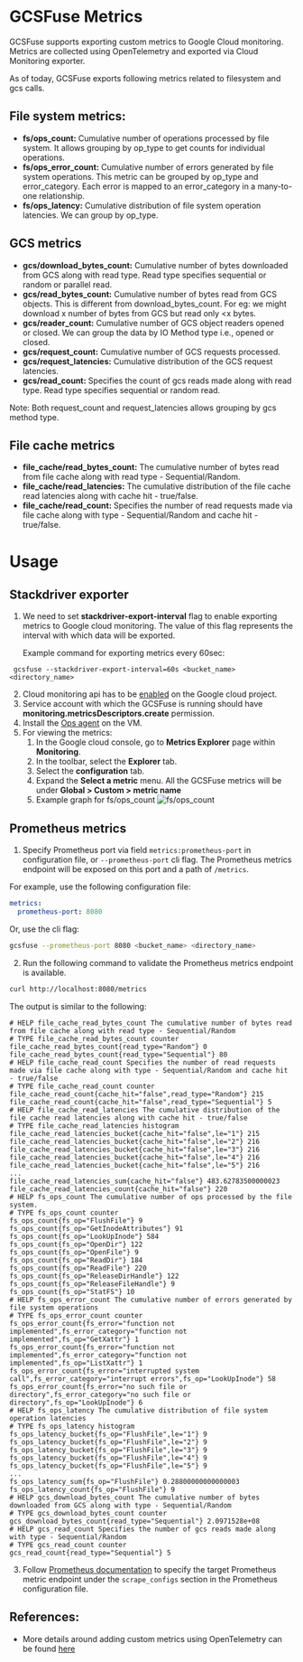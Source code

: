 # GCSFuse Metrics
GCSFuse supports exporting custom metrics to Google Cloud monitoring. 
Metrics are collected using OpenTelemetry and exported via Cloud Monitoring exporter.

As of today, GCSFuse exports following metrics related to filesystem and
gcs calls.

## File system metrics:
* **fs/ops_count:** Cumulative number of operations processed by file system. It allows
grouping by op_type to get counts for individual operations. 
* **fs/ops_error_count:** Cumulative number of errors generated by file system operations.
This metric can be grouped by op_type and error_category.
Each error is mapped to an error_category in a many-to-one relationship.
* **fs/ops_latency:** Cumulative distribution of file system operation latencies. We 
can group by op_type.

## GCS metrics
* **gcs/download_bytes_count:** Cumulative number of bytes downloaded from GCS along
with read type. Read type specifies sequential or random or parallel read.
* **gcs/read_bytes_count:** Cumulative number of bytes read from GCS objects. This
is different from download_bytes_count. For eg: we might download x number of
bytes from GCS but read only <x bytes.
* **gcs/reader_count:** Cumulative number of GCS object readers opened or closed. We 
can group the data by IO Method type i.e., opened or closed. 
* **gcs/request_count:** Cumulative number of GCS requests processed. 
* **gcs/request_latencies:** Cumulative distribution of the GCS request latencies. 
* **gcs/read_count:** Specifies the count of gcs reads made along with read type. 
Read type specifies sequential or random read.

Note: Both request_count and request_latencies allows grouping by gcs method type.

## File cache metrics
* **file_cache/read_bytes_count:** The cumulative number of bytes read from file 
cache along with read type - Sequential/Random.
* **file_cache/read_latencies:** The cumulative distribution of the file cache read 
latencies along with cache hit - true/false.
* **file_cache/read_count:** Specifies the number of read requests made via file cache 
along with type - Sequential/Random and cache hit - true/false.


# Usage

## Stackdriver exporter

1. We need to set **stackdriver-export-interval** flag to enable exporting metrics to 
Google cloud monitoring. The value of this flag represents the interval with 
which data will be exported.

   Example command for exporting metrics every 60sec:
```angular2html
 gcsfuse --stackdriver-export-interval=60s <bucket_name> <directory_name>
```
2. Cloud monitoring api has to be [enabled](https://cloud.google.com/monitoring/api/enable-api) 
on the Google cloud project.
3. Service account with which the GCSFuse is running should have 
**monitoring.metricsDescriptors.create** permission.
4. Install the [Ops agent](https://cloud.google.com/monitoring/agent/ops-agent/install-index) on the VM.
5. For viewing the metrics:
    1. In the Google cloud console, go to **Metrics Explorer** page within **Monitoring**.
    2. In the toolbar, select the **Explorer** tab.
    3. Select the **configuration** tab.
    4. Expand the **Select a metric** menu. All the GCSFuse metrics will be under
   **Global > Custom > metric name**
    5. Example graph for fs/ops_count
![fs/ops_count](https://user-images.githubusercontent.com/101323867/188802087-6423f4f1-2aa6-4501-8db6-3d1997986f68.png)

## Prometheus metrics

1. Specify Prometheus port via field `metrics:prometheus-port` in configuration file, or `--prometheus-port` cli flag. The Prometheus metrics endpoint will be exposed on this port and a path of `/metrics`.

For example, use the following configuration file:

```yaml
metrics:
  prometheus-port: 8080
```

Or, use the cli flag:

```bash
gcsfuse --prometheus-port 8080 <bucket_name> <directory_name>
```

2. Run the following command to validate the Prometheus metrics endpoint is available.

```bash
curl http://localhost:8080/metrics
```

The output is similar to the following:

```text
# HELP file_cache_read_bytes_count The cumulative number of bytes read from file cache along with read type - Sequential/Random
# TYPE file_cache_read_bytes_count counter
file_cache_read_bytes_count{read_type="Random"} 0
file_cache_read_bytes_count{read_type="Sequential"} 80
# HELP file_cache_read_count Specifies the number of read requests made via file cache along with type - Sequential/Random and cache hit - true/false
# TYPE file_cache_read_count counter
file_cache_read_count{cache_hit="false",read_type="Random"} 215
file_cache_read_count{cache_hit="false",read_type="Sequential"} 5
# HELP file_cache_read_latencies The cumulative distribution of the file cache read latencies along with cache hit - true/false
# TYPE file_cache_read_latencies histogram
file_cache_read_latencies_bucket{cache_hit="false",le="1"} 215
file_cache_read_latencies_bucket{cache_hit="false",le="2"} 216
file_cache_read_latencies_bucket{cache_hit="false",le="3"} 216
file_cache_read_latencies_bucket{cache_hit="false",le="4"} 216
file_cache_read_latencies_bucket{cache_hit="false",le="5"} 216
...
file_cache_read_latencies_sum{cache_hit="false"} 483.62783500000023
file_cache_read_latencies_count{cache_hit="false"} 220
# HELP fs_ops_count The cumulative number of ops processed by the file system.
# TYPE fs_ops_count counter
fs_ops_count{fs_op="FlushFile"} 9
fs_ops_count{fs_op="GetInodeAttributes"} 91
fs_ops_count{fs_op="LookUpInode"} 584
fs_ops_count{fs_op="OpenDir"} 122
fs_ops_count{fs_op="OpenFile"} 9
fs_ops_count{fs_op="ReadDir"} 184
fs_ops_count{fs_op="ReadFile"} 220
fs_ops_count{fs_op="ReleaseDirHandle"} 122
fs_ops_count{fs_op="ReleaseFileHandle"} 9
fs_ops_count{fs_op="StatFS"} 10
# HELP fs_ops_error_count The cumulative number of errors generated by file system operations
# TYPE fs_ops_error_count counter
fs_ops_error_count{fs_error="function not implemented",fs_error_category="function not implemented",fs_op="GetXattr"} 1
fs_ops_error_count{fs_error="function not implemented",fs_error_category="function not implemented",fs_op="ListXattr"} 1
fs_ops_error_count{fs_error="interrupted system call",fs_error_category="interrupt errors",fs_op="LookUpInode"} 58
fs_ops_error_count{fs_error="no such file or directory",fs_error_category="no such file or directory",fs_op="LookUpInode"} 6
# HELP fs_ops_latency The cumulative distribution of file system operation latencies
# TYPE fs_ops_latency histogram
fs_ops_latency_bucket{fs_op="FlushFile",le="1"} 9
fs_ops_latency_bucket{fs_op="FlushFile",le="2"} 9
fs_ops_latency_bucket{fs_op="FlushFile",le="3"} 9
fs_ops_latency_bucket{fs_op="FlushFile",le="4"} 9
fs_ops_latency_bucket{fs_op="FlushFile",le="5"} 9
...
fs_ops_latency_sum{fs_op="FlushFile"} 0.28800000000000003
fs_ops_latency_count{fs_op="FlushFile"} 9
# HELP gcs_download_bytes_count The cumulative number of bytes downloaded from GCS along with type - Sequential/Random
# TYPE gcs_download_bytes_count counter
gcs_download_bytes_count{read_type="Sequential"} 2.0971528e+08
# HELP gcs_read_count Specifies the number of gcs reads made along with type - Sequential/Random
# TYPE gcs_read_count counter
gcs_read_count{read_type="Sequential"} 5
```

3. Follow [Prometheus documentation](https://prometheus.io/docs/introduction/first_steps/#configuring-prometheus)
to specify the target Prometheus metric endpoint under the `scrape_configs` section in the Prometheus configuration file.

## References:
* More details around adding custom metrics using OpenTelemetry can be found [here](https://cloud.google.com/monitoring/custom-metrics/open-telemetry)
